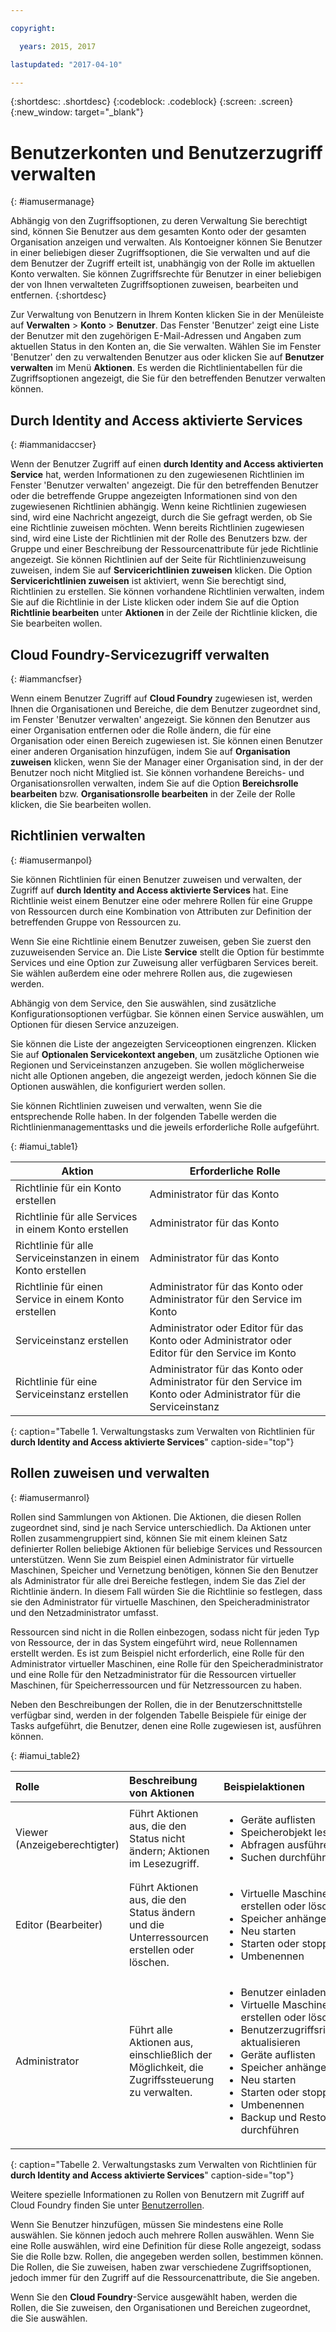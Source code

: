 ```yaml
---

copyright:

  years: 2015, 2017

lastupdated: "2017-04-10"

---
```


{:shortdesc: .shortdesc}
{:codeblock: .codeblock}
{:screen: .screen}
{:new_window: target="_blank"}

# Benutzerkonten und Benutzerzugriff verwalten
{: #iamusermanage}

Abhängig von den Zugriffsoptionen, zu deren Verwaltung Sie berechtigt sind, können Sie Benutzer aus dem gesamten Konto oder der gesamten Organisation anzeigen und verwalten. Als Kontoeigner können Sie Benutzer in einer beliebigen dieser Zugriffsoptionen, die Sie verwalten und auf die dem Benutzer der Zugriff erteilt ist, unabhängig von der Rolle im aktuellen Konto verwalten. Sie können Zugriffsrechte für Benutzer in einer beliebigen der von Ihnen verwalteten Zugriffsoptionen zuweisen, bearbeiten und entfernen. 
{:shortdesc}

Zur Verwaltung von Benutzern in Ihrem Konten klicken Sie in der Menüleiste auf **Verwalten** &gt; **Konto** &gt; **Benutzer**. Das Fenster 'Benutzer' zeigt eine Liste der Benutzer mit den zugehörigen E-Mail-Adressen und Angaben zum aktuellen Status in den Konten an, die Sie verwalten. Wählen Sie im Fenster 'Benutzer' den zu verwaltenden Benutzer aus oder klicken Sie auf **Benutzer verwalten** im Menü **Aktionen**. Es werden die Richtlinientabellen für die Zugriffsoptionen angezeigt, die Sie für den betreffenden Benutzer verwalten können.

## Durch Identity and Access aktivierte Services
{: #iammanidaccser}

Wenn der Benutzer Zugriff auf einen **durch Identity and Access aktivierten Service** hat, werden Informationen zu den zugewiesenen Richtlinien im Fenster 'Benutzer verwalten' angezeigt.  Die für den betreffenden Benutzer oder die betreffende Gruppe angezeigten Informationen sind von den zugewiesenen Richtlinien abhängig. Wenn keine Richtlinien zugewiesen sind, wird eine Nachricht angezeigt, durch die Sie gefragt werden, ob Sie eine Richtlinie zuweisen möchten. Wenn bereits Richtlinien zugewiesen sind, wird eine Liste der Richtlinien mit der Rolle des Benutzers bzw. der Gruppe und einer Beschreibung der Ressourcenattribute für jede Richtlinie angezeigt. Sie können Richtlinien auf der Seite für Richtlinienzuweisung zuweisen, indem Sie auf **Servicerichtlinien zuweisen** klicken. Die Option **Servicerichtlinien zuweisen** ist aktiviert, wenn Sie berechtigt sind, Richtlinien zu erstellen. Sie können vorhandene Richtlinien verwalten, indem Sie auf die Richtlinie in der Liste klicken oder indem Sie auf die Option **Richtlinie bearbeiten** unter **Aktionen** in der Zeile der Richtlinie klicken, die Sie bearbeiten wollen.

## Cloud Foundry-Servicezugriff verwalten
{: #iammancfser}

Wenn einem Benutzer Zugriff auf **Cloud Foundry** zugewiesen ist, werden Ihnen die Organisationen und Bereiche, die dem Benutzer zugeordnet sind, im Fenster 'Benutzer verwalten' angezeigt. Sie können den Benutzer aus einer Organisation entfernen oder die Rolle ändern, die für eine Organisation oder einen Bereich zugewiesen ist. Sie können einen Benutzer einer anderen Organisation hinzufügen, indem Sie auf **Organisation zuweisen** klicken, wenn Sie der Manager einer Organisation sind, in der der Benutzer noch nicht Mitglied ist. Sie können vorhandene Bereichs- und Organisationsrollen verwalten, indem Sie auf die Option **Bereichsrolle bearbeiten** bzw. **Organisationsrolle bearbeiten** in der Zeile der Rolle klicken, die Sie bearbeiten wollen.

## Richtlinien verwalten
{: #iamusermanpol}

Sie können Richtlinien für einen Benutzer zuweisen und verwalten, der Zugriff auf **durch Identity and Access aktivierte Services** hat. Eine Richtlinie weist einem Benutzer eine oder mehrere Rollen für eine Gruppe von Ressourcen durch eine Kombination von Attributen zur Definition der betreffenden Gruppe von Ressourcen zu.

Wenn Sie eine Richtlinie einem Benutzer zuweisen, geben Sie zuerst den zuzuweisenden Service an. Die Liste **Service** stellt die Option für bestimmte Services und eine Option zur Zuweisung aller verfügbaren Services bereit. Sie wählen außerdem eine oder mehrere Rollen aus, die zugewiesen werden.

Abhängig von dem Service, den Sie auswählen, sind zusätzliche Konfigurationsoptionen verfügbar. Sie können einen Service auswählen, um Optionen für diesen Service anzuzeigen.

Sie können die Liste der angezeigten Serviceoptionen eingrenzen. Klicken Sie auf **Optionalen Servicekontext angeben**, um zusätzliche Optionen wie Regionen und Serviceinstanzen anzugeben.  Sie wollen möglicherweise nicht alle Optionen angeben, die angezeigt werden, jedoch können Sie die Optionen auswählen, die konfiguriert werden sollen.

Sie können Richtlinien zuweisen und verwalten, wenn Sie die entsprechende Rolle haben. In der folgenden Tabelle werden die Richtlinienmanagementtasks und die jeweils erforderliche Rolle aufgeführt.


{: #iamui_table1}

| Aktion | Erforderliche Rolle |
|----------|---------|
| Richtlinie für ein Konto erstellen | Administrator für das Konto |
| Richtlinie für alle Services in einem Konto erstellen | Administrator für das Konto |
| Richtlinie für alle Serviceinstanzen in einem Konto erstellen | Administrator für das Konto |
| Richtlinie für einen Service in einem Konto erstellen | Administrator für das Konto oder Administrator für den Service im Konto |
| Serviceinstanz erstellen | Administrator oder Editor für das Konto oder Administrator oder Editor für den Service im Konto |
| Richtlinie für eine Serviceinstanz erstellen | Administrator für das Konto oder Administrator für den Service im Konto oder Administrator für die Serviceinstanz |
{: caption="Tabelle 1. Verwaltungstasks zum Verwalten von Richtlinien für **durch Identity and Access aktivierte Services**" caption-side="top"}

## Rollen zuweisen und verwalten
{: #iamusermanrol}

Rollen sind Sammlungen von Aktionen. Die Aktionen, die diesen Rollen zugeordnet sind, sind je nach Service unterschiedlich.
Da Aktionen unter Rollen zusammengruppiert sind, können Sie mit einem kleinen Satz definierter Rollen beliebige Aktionen für beliebige Services und Ressourcen unterstützen. Wenn Sie zum Beispiel einen Administrator für virtuelle Maschinen, Speicher und Vernetzung benötigen, können Sie den Benutzer als Administrator für alle drei Bereiche festlegen, indem Sie das Ziel der Richtlinie ändern. In diesem Fall würden Sie die Richtlinie so festlegen, dass sie den Administrator für virtuelle Maschinen, den Speicheradministrator und den Netzadministrator umfasst.

Ressourcen sind nicht in die Rollen einbezogen, sodass nicht für jeden Typ von Ressource, der in das System eingeführt wird, neue Rollennamen erstellt werden. Es ist zum Beispiel nicht erforderlich, eine Rolle für den Administrator virtueller Maschinen, eine Rolle für den Speicheradministrator und eine Rolle für den Netzadministrator für die Ressourcen virtueller Maschinen, für Speicherressourcen und für Netzressourcen zu haben.

Neben den Beschreibungen der Rollen, die in der Benutzerschnittstelle verfügbar sind, werden in der folgenden Tabelle Beispiele für einige der Tasks aufgeführt, die Benutzer, denen eine Rolle zugewiesen ist, ausführen können.

{: #iamui_table2}

| Rolle | Beschreibung von Aktionen | Beispielaktionen|
|:-----------------|:-----------------|:-----------------|
| Viewer (Anzeigeberechtigter) | Führt Aktionen aus, die den Status nicht ändern; Aktionen im Lesezugriff. | <ul><li>Geräte auflisten</li><li>Speicherobjekt lesen</li><li>Abfragen ausführen</li><li>Suchen durchführen</li></ul>|
| Editor (Bearbeiter) | Führt Aktionen aus, die den Status ändern und die Unterressourcen erstellen oder löschen. |<ul><li>Virtuelle Maschinen erstellen oder löschen</li><li>Speicher anhängen</li><li>Neu starten</li><li>Starten oder stoppen</li><li>Umbenennen</li></ul> |
| Administrator | Führt alle Aktionen aus, einschließlich der Möglichkeit, die Zugriffssteuerung zu verwalten. |<ul><li>Benutzer einladen</li><li>Virtuelle Maschinen erstellen oder löschen</li><li>Benutzerzugriffsrichtlinien aktualisieren</li><li>Geräte auflisten</li><li>Speicher anhängen</li><li>Neu starten</li><li>Starten oder stoppen</li><li>Umbenennen</li><li>Backup und Restore durchführen</li></ul>|
{: caption="Tabelle 2. Verwaltungstasks zum Verwalten von Richtlinien für **durch Identity and Access aktivierte Services**" caption-side="top"}

Weitere spezielle Informationen zu Rollen von Benutzern mit Zugriff auf Cloud Foundry finden Sie unter [Benutzerrollen](/docs/admin/users_roles.html#userrolesinfo).

Wenn Sie Benutzer hinzufügen, müssen Sie mindestens eine Rolle auswählen. Sie können jedoch auch mehrere Rollen auswählen. Wenn Sie eine Rolle auswählen, wird eine Definition für diese Rolle angezeigt, sodass Sie die Rolle bzw. Rollen, die angegeben werden sollen, bestimmen können.  Die Rollen, die Sie zuweisen, haben zwar verschiedene Zugriffsoptionen, jedoch immer für den Zugriff auf die Ressourcenattribute, die Sie angeben.

Wenn Sie den **Cloud Foundry**-Service ausgewählt haben, werden die Rollen, die Sie zuweisen, den Organisationen und Bereichen zugeordnet, die Sie auswählen.
